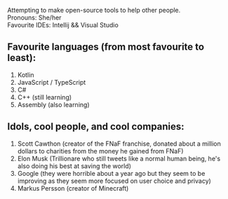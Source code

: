 Attempting to make open-source tools to help other people.<br>
Pronouns: She/her<br>
Favourite IDEs: Intellij && Visual Studio
## Favourite languages (from most favourite to least):
1. Kotlin
2. JavaScript / TypeScript
3. C#
4. C++ (still learning)
5. Assembly (also learning)
## Idols, cool people, and cool companies:
 1. Scott Cawthon (creator of the FNaF franchise, donated about a million dollars to charities from the money he gained from FNaF)
 2. Elon Musk (Trillionare who still tweets like a normal human being, he's also doing his best at saving the world)
 3. Google (they were horrible about a year ago but they seem to be improving as they seem more focused on user choice and privacy)
 4. Markus Persson (creator of Minecraft)
